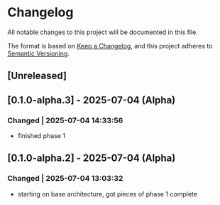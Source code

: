 # Changelog

All notable changes to this project will be documented in this file.

The format is based on [Keep a Changelog](https://keepachangelog.com/en/1.0.0/),
and this project adheres to [Semantic Versioning](https://semver.org/spec/v2.0.0.html).

## [Unreleased]

## [0.1.0-alpha.3] - 2025-07-04 (Alpha)

### Changed | 2025-07-04 14:33:56

- finished phase 1

## [0.1.0-alpha.2] - 2025-07-04 (Alpha)

### Changed | 2025-07-04 13:03:32

- starting on base architecture, got pieces of phase 1 complete
